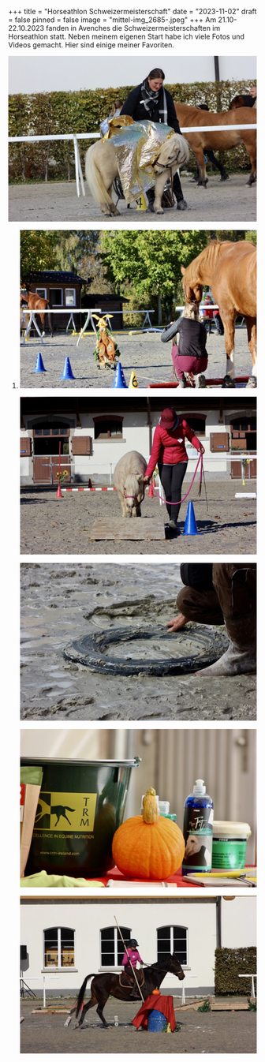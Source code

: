 +++
title = "Horseathlon Schweizermeisterschaft"
date = "2023-11-02"
draft = false
pinned = false
image = "mittel-img_2685-.jpeg"
+++
Am 21.10-22.10.2023  fanden in Avenches die Schweizermeisterschaften im Horseathlon statt. Neben meinem eigenen Start habe ich viele Fotos und Videos gemacht. Hier sind einige meiner Favoriten.

![](mittel-img_0799-.jpeg)

1. ![](mittel-img_0809-.jpeg)

   ![](mittel-img_0876-.jpeg)

   ![](mittel-img_2737-.jpeg)

   ![](mittel-img_1182-.jpeg)

   ![](mittel-img_0846-.jpeg)